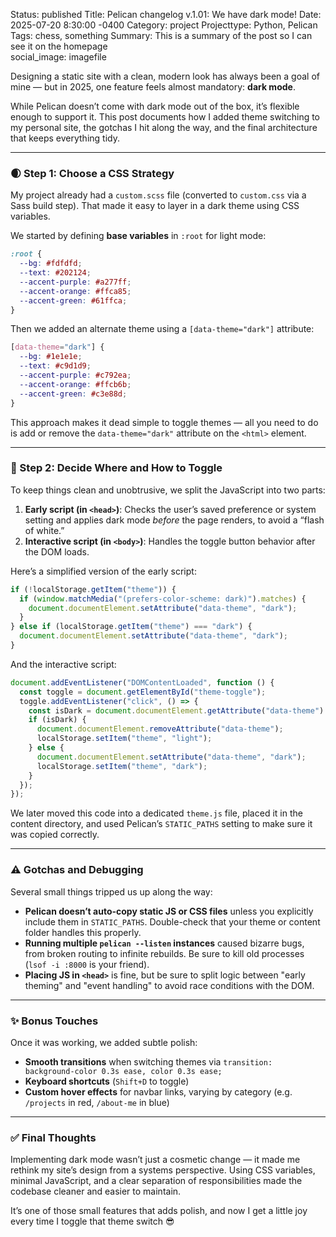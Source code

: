 Status: published
Title:  Pelican changelog v.1.01: We have dark mode! 
Date:   2025-07-20 8:30:00 -0400
Category: project
Projecttype: Python, Pelican
Tags: chess, something
Summary: This is a summary of the post so I can see it on the homepage  
social_image: imagefile

Designing a static site with a clean, modern look has always been a goal of mine — but in 2025, one feature feels almost mandatory: **dark mode**.

While Pelican doesn’t come with dark mode out of the box, it’s flexible enough to support it. This post documents how I added theme switching to my personal site, the gotchas I hit along the way, and the final architecture that keeps everything tidy.

---

### 🌒 Step 1: Choose a CSS Strategy

My project already had a `custom.scss` file (converted to `custom.css` via a Sass build step). That made it easy to layer in a dark theme using CSS variables.

We started by defining **base variables** in `:root` for light mode:

```scss
:root {
  --bg: #fdfdfd;
  --text: #202124;
  --accent-purple: #a277ff;
  --accent-orange: #ffca85;
  --accent-green: #61ffca;
}
```

Then we added an alternate theme using a `[data-theme="dark"]` attribute:

```scss
[data-theme="dark"] {
  --bg: #1e1e1e;
  --text: #c9d1d9;
  --accent-purple: #c792ea;
  --accent-orange: #ffcb6b;
  --accent-green: #c3e88d;
}
```

This approach makes it dead simple to toggle themes — all you need to do is add or remove the `data-theme="dark"` attribute on the `<html>` element.

---

### 🧠 Step 2: Decide Where and How to Toggle

To keep things clean and unobtrusive, we split the JavaScript into two parts:

1. **Early script (in `<head>`)**: Checks the user’s saved preference or system setting and applies dark mode *before* the page renders, to avoid a “flash of white.”
2. **Interactive script (in `<body>`)**: Handles the toggle button behavior after the DOM loads.

Here’s a simplified version of the early script:

```js
if (!localStorage.getItem("theme")) {
  if (window.matchMedia("(prefers-color-scheme: dark)").matches) {
    document.documentElement.setAttribute("data-theme", "dark");
  }
} else if (localStorage.getItem("theme") === "dark") {
  document.documentElement.setAttribute("data-theme", "dark");
}
```

And the interactive script:

```js
document.addEventListener("DOMContentLoaded", function () {
  const toggle = document.getElementById("theme-toggle");
  toggle.addEventListener("click", () => {
    const isDark = document.documentElement.getAttribute("data-theme") === "dark";
    if (isDark) {
      document.documentElement.removeAttribute("data-theme");
      localStorage.setItem("theme", "light");
    } else {
      document.documentElement.setAttribute("data-theme", "dark");
      localStorage.setItem("theme", "dark");
    }
  });
});
```

We later moved this code into a dedicated `theme.js` file, placed it in the content directory, and used Pelican’s `STATIC_PATHS` setting to make sure it was copied correctly.

---

### ⚠️ Gotchas and Debugging

Several small things tripped us up along the way:

- **Pelican doesn’t auto-copy static JS or CSS files** unless you explicitly include them in `STATIC_PATHS`. Double-check that your theme or content folder handles this properly.
- **Running multiple `pelican --listen` instances** caused bizarre bugs, from broken routing to infinite rebuilds. Be sure to kill old processes (`lsof -i :8000` is your friend).
- **Placing JS in `<head>`** is fine, but be sure to split logic between "early theming" and "event handling" to avoid race conditions with the DOM.

---

### ✨ Bonus Touches

Once it was working, we added subtle polish:

- **Smooth transitions** when switching themes via `transition: background-color 0.3s ease, color 0.3s ease;`
- **Keyboard shortcuts** (`Shift+D` to toggle)
- **Custom hover effects** for navbar links, varying by category (e.g. `/projects` in red, `/about-me` in blue)

---

### ✅ Final Thoughts

Implementing dark mode wasn’t just a cosmetic change — it made me rethink my site’s design from a systems perspective. Using CSS variables, minimal JavaScript, and a clear separation of responsibilities made the codebase cleaner and easier to maintain.

It’s one of those small features that adds polish, and now I get a little joy every time I toggle that theme switch 😎





